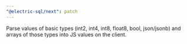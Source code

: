 ```yaml
---
"@electric-sql/next": patch
---
```


Parse values of basic types (int2, int4, int8, float8, bool, json/jsonb) and arrays of those types into JS values on the client.

